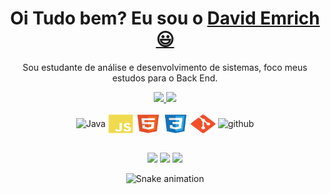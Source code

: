 <div>
  
  <h1 align="center">
    Oi Tudo bem? Eu sou o 
    <a href="https://www.linkedin.com/in/david-emrich-928661137/">David Emrich 😃️</a>
  </h1>
  
  <p align="center">
    Sou estudante de análise e desenvolvimento de sistemas, foco meus estudos para o Back End. 
  </p>
  
  
</div>

<div align="center">
  <a href="https://github.com/dvieras">
    <img height="150em" src="https://github-readme-stats.vercel.app/api?username=dvieras&count_private=true&include_all_commits=true&show_icons=true&theme=dracula&hide_border=false&show_owner=true"/>
    <img height="150em" src="https://github-readme-stats.vercel.app/api/top-langs/?username=dvieras&theme=dracula&hide_border=false&&layout=compact"/>
  </a>
</div>

<div align="center" valign="top"><br>
  <img align="center" alt="Java" height="35" width="35" src="https://cdn.jsdelivr.net/gh/devicons/devicon/icons/java/java-original.svg" />
  <img align="center" alt="Js" height="30" width="40" src="https://raw.githubusercontent.com/devicons/devicon/master/icons/javascript/javascript-plain.svg">
  <img align="center" alt="HTML" height="30" width="40" src="https://raw.githubusercontent.com/devicons/devicon/master/icons/html5/html5-original.svg">
  <img align="center" alt="CSS" height="30" width="40" src="https://raw.githubusercontent.com/devicons/devicon/master/icons/css3/css3-original.svg">
  <img align="center" alt="git" height="30" width="40" src="https://raw.githubusercontent.com/devicons/devicon/master/icons/git/git-original.svg">
  <img  align="center" alt="github" height="35" width="35" src="https://cdn.jsdelivr.net/gh/devicons/devicon/icons/github/github-original.svg" />
</div><br>

<div align="center">
  
  <a href="https://www.instagram.com/davidemrich/" target="_blank"><img src="https://img.shields.io/badge/-Instagram-%23E4405F?style=for-the-badge&logo=instagram&logoColor=white" target="_blank"></a>
  <a href="https://www.linkedin.com/in/david-emrich-928661137/" target="_blank"><img src="https://img.shields.io/badge/-LinkedIn-%230077B5?style=for-the-badge&logo=linkedin&logoColor=white" target="_blank"></a> 
 <a href="david.emrich.v@gmail.com"><img src="https://img.shields.io/badge/-Gmail-%23333?style=for-the-badge&logo=gmail&logoColor=white" target="_blank"></a>
  
 
</div>

<div align="center">

  ![Snake animation](https://github.com/danielbped/danielbped/blob/output/github-contribution-grid-snake.svg)
  
</div>


